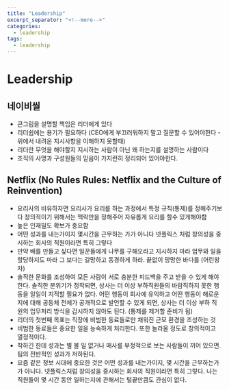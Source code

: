 ```yaml
---
title: "Leadership"
excerpt_separator: "<!--more-->"
categories:
  - leadership
tags:
  - leadership
---
```

# Leadership
## 네이비씰
* 큰그림을 설명할 책임은 리더에게 있다
* 리더쉽에는 용기가 필요하다 (CEO에게 부끄러워하지 말고 질문할 수 있어야한다 - 위에서 내려온 지시사항을 이해하지 못할때)
* 리더란 무엇을 해야할지 지시하는 사람이 아닌 왜 하는지를 설명하는 사람이다
* 조직의 사명과 구성원들의 믿음이 가지런히 정리되어 있어야한다.
  
## Netflix (No Rules Rules: Netflix and the Culture of Reinvention)
* 요리사의 비유하자면 요리사가 요리를 하는 과정에서 특정 규칙(통제)를 정해주기보다 창의적이기 위해서는 맥락만을 정해주어 자유롭게 요리를 할수 있게해야함 
* 높은 인재밀도 확보가 중요함
* 어떤 성과를 내는가이지 몇시간을 근무하는 가가 아니다 넷플릭스 처럼 창의성을 중시하는 회사의 직원이라면 특히 그렇다
* 만약 배를 만들고 싶다면 일꾼들에게 나무를 구해오라고 지시하지 마라 업무와 일을 할당하지도 마라 그 보다는 갈망하고 동경하게 하라. 끝없이 망망한 바다를 (어린왕자)
* 솔직한 문화를 조성하여 모든 사람이 서로 충분한 피드백을 주고 받을 수 있게 해야한다. 솔직한 분위기가 정착되면, 상사는 더 이상 부하직원들의 바람직하지 못한 행동을 일일이 지적할 필요가 없다. 어떤 행동이 회사에 유익하고 어떤 행동이 해로운지에 대해 공동체 전체가 공개적으로 발언할 수 있게 되면, 상사는 더 이상 부하 직원의 업무처리 방식을 감시하지 않아도 된다. (통제를 제거할 준비가 됨)
* 리더의 첫번째 목표는 직장에 비범한 동료들로만 채워진 근모 환경을 조성하는 것
* 비범한 동료들은 중요한 일을 능숙하게 처리한다. 또한 놀라울 정도로 창의적이고 열정적이다.
* 착하긴 한데 성과는 별 볼 일 없거나 매사를 부정적으로 보는 사람들이 끼어 있으면. 팀의 전반적인 성과가 저하된다. 
* 요즘 같은 정보 시대에 중요한 것은 어떤 성과를 내는가이지, 몇 시간을 근무하는가가 아니다. 넷플릭스처럼 창의성을 중시하는 회사의 직원이라면 특히 그렇다. 나는 직원들이 몇 시간 동안 일하는지에 관해서는 털끝만큼도 관심이 없다.
  

